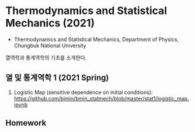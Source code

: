 # Thermodynamics and Statistical Mechanics (2021)

* Thermodynamics and Statistical Mechanics, Department of Physics, Chungbuk National University

열역학과 통계역학의 기초를 소개한다.

## 열 및 통계역학 1 (2021 Spring)
1. Logistic Map (sensitive dependence on initial conditions): https://github.com/bjmin/bmin_statmech/blob/master/stat1/logistic_map.ipynb

## Homework

